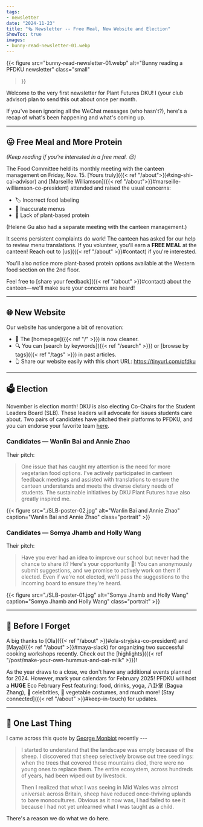 ```yaml
---
tags:
- newsletter
date: "2024-11-23"
title: "🗞️ Newsletter -- Free Meal, New Website and Election"
ShowToc: true
images:
- bunny-read-newsletter-01.webp
---
```


{{<
    figure src="bunny-read-newsletter-01.webp"
    alt="Bunny reading a PFDKU newsletter"
    class="small"
>}}

Welcome to the very first newsletter for Plant Futures DKU!
I (your club advisor) plan to send this out about once per month.

If you've been ignoring all the WeChat messages (who hasn't?), here's a recap of what's been happening and what's coming up.

---

## 😛 Free Meal and More Protein

*(Keep reading if you're interested in a free meal. 😉)*

The Food Committee held its monthly meeting with the canteen management on
Friday, Nov. 15. [Yours truly]({{< ref "/about">}}#xing-shi-cai-advisor) and [Marseille Williamson]({{< ref "/about">}}#marseille-williamson-co-president) attended and raised
the usual concerns:

- 🏷️ Incorrect food labeling
- 📄 Inaccurate menus
- 🌱 Lack of plant-based protein

(Helene Gu also had a separate meeting with the canteen management.)

It seems persistent complaints do work!  The canteen has asked for our help to
review menu translations. If you volunteer, you'll earn a **FREE MEAL** at the
canteen!  Reach out to [us]({{< ref "/about" >}}#contact) if you're interested.

You'll also notice more plant-based protein options available at the Western food section on the 2nd floor.

Feel free to [share your feedback]({{< ref "/about" >}}#contact) about the canteen—we'll make sure your concerns are heard!

---

## 🌐 New Website

Our website has undergone a bit of renovation:
- 🌟 The [homepage]({{< ref "/" >}}) is now cleaner.
- 🔍 You can [search by keywords]({{< ref "/search" >}}) or [browse by tags]({{< ref "/tags" >}}) in past articles.
- 👆 Share our website easily with this short URL: https://tinyurl.com/pfdku

---

## 🗳️ Election

November is election month! DKU is also electing Co-Chairs for the Student Leaders Board (SLB). These leaders will advocate for issues students care about. Two pairs of candidates have pitched their platforms to PFDKU, and you can endorse your favorite team [here](https://duke.qualtrics.com/jfe/form/SV_5bSwqzDocvwYjEW).

### Candidates — Wanlin Bai and Annie Zhao

Their pitch:

> One issue that has caught my attention is the need for more vegetarian food options. I've actively participated in canteen feedback meetings and assisted with translations to ensure the canteen understands and meets the diverse dietary needs of students. The sustainable initiatives by DKU Plant Futures have also greatly inspired me.

{{< figure src="./SLB-poster-02.jpg" alt="Wanlin Bai and Annie Zhao" caption="Wanlin Bai and Annie Zhao" class="portrait" >}}

### Candidates — Somya Jhamb and Holly Wang

Their pitch:

> Have you ever had an idea to improve our school but never had the chance to share it? Here's your opportunity 🌟! You can anonymously submit suggestions, and we promise to actively work on them if elected. Even if we're not elected, we'll pass the suggestions to the incoming board to ensure they're heard.

{{< figure src="./SLB-poster-01.jpg" alt="Somya Jhamb and Holly Wang" caption="Somya Jhamb and Holly Wang" class="portrait" >}}

---

## 🤔 Before I Forget

A big thanks to [Ola]({{< ref "/about" >}}#ola-stryjska-co-president) and [Maya]({{< ref "/about" >}}#maya-slack) for organizing two successful cooking workshops recently.
Check out the [highlights]({{< ref "/post/make-your-own-hummus-and-oat-milk" >}})!

As the year draws to a close, we don't have any additional events planned for 2024. However, mark your calendars for February 2025! PFDKU will host a **HUGE** Eco February Fest featuring:
food, drinks, yoga, 八卦掌 (Bagua Zhang), 🤩 celebrities, 🥦 vegetable costumes, and much more! [Stay connected]({{< ref "/about" >}}#keep-in-touch) for updates.

---

## 👋 One Last Thing

I came across this quote by [George Monbiot](https://www.monbiot.com/) recently ---

> I started to understand that the landscape was empty because of the sheep. I discovered that sheep selectively browse out tree seedlings: when the trees that covered these mountains died, there were no young ones to replace them. The entire ecosystem, across hundreds of years, had been wiped out by livestock.
>
> Then I realized that what I was seeing in Mid Wales was almost universal: across Britain, sheep have reduced once-thriving uplands to bare monocultures. Obvious as it now was, I had failed to see it because I had not yet unlearned what I was taught as a child.

There's a reason we do what we do here.
